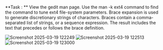 **Task : **  View the gedit man page. 
Use the man -k ext4 command to find the command to tune ext4 file-system parameters. 
Brace expansion is used to generate discretionary strings of characters. Braces contain a comma-separated list of strings, or a sequence expression. The result includes the text that precedes or follows the
brace definition. 

![Screenshot 2025-03-19 122249](https://github.com/user-attachments/assets/21a2944f-3a3b-43c1-ba1b-e7c567d5849f)
![Screenshot 2025-03-19 122513](https://github.com/user-attachments/assets/533447d2-c4eb-40b4-aeec-63406c2397f5)
![Screenshot 2025-03-19 123000](https://github.com/user-attachments/assets/46bb2e91-a276-419e-ac59-73d48594be0f)
